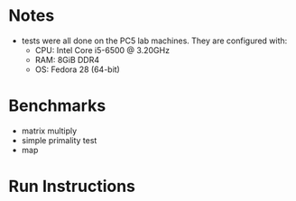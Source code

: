 # Notes
- tests were all done on the PC5 lab machines. They are configured with:
  - CPU: Intel Core i5-6500 @ 3.20GHz
  - RAM: 8GiB DDR4
  - OS: Fedora 28 (64-bit)

# Benchmarks
- matrix multiply
- simple primality test
- map

# Run Instructions

